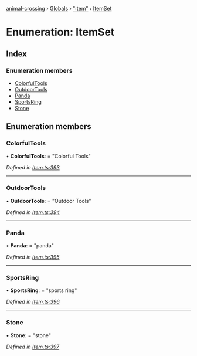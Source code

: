 [animal-crossing](../README.md) › [Globals](../globals.md) › ["Item"](../modules/_item_.md) › [ItemSet](_item_.itemset.md)

# Enumeration: ItemSet

## Index

### Enumeration members

* [ColorfulTools](_item_.itemset.md#colorfultools)
* [OutdoorTools](_item_.itemset.md#outdoortools)
* [Panda](_item_.itemset.md#panda)
* [SportsRing](_item_.itemset.md#sportsring)
* [Stone](_item_.itemset.md#stone)

## Enumeration members

###  ColorfulTools

• **ColorfulTools**: = "Colorful Tools"

*Defined in [Item.ts:393](https://github.com/Norviah/animal-crossing/blob/577801d/module/types/Item.ts#L393)*

___

###  OutdoorTools

• **OutdoorTools**: = "Outdoor Tools"

*Defined in [Item.ts:394](https://github.com/Norviah/animal-crossing/blob/577801d/module/types/Item.ts#L394)*

___

###  Panda

• **Panda**: = "panda"

*Defined in [Item.ts:395](https://github.com/Norviah/animal-crossing/blob/577801d/module/types/Item.ts#L395)*

___

###  SportsRing

• **SportsRing**: = "sports ring"

*Defined in [Item.ts:396](https://github.com/Norviah/animal-crossing/blob/577801d/module/types/Item.ts#L396)*

___

###  Stone

• **Stone**: = "stone"

*Defined in [Item.ts:397](https://github.com/Norviah/animal-crossing/blob/577801d/module/types/Item.ts#L397)*
